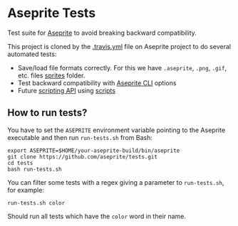 # Aseprite Tests

Test suite for [Aseprite](https://github.com/aseprite/aseprite)
to avoid breaking backward compatibility.

This project is cloned by the
[.travis.yml](https://github.com/aseprite/aseprite/blob/master/.travis.yml) file
on Aseprite project to do several automated tests:

* Save/load file formats correctly. For this we have `.aseprite`, `.png`,
  `.gif`, etc. files [sprites](https://github.com/aseprite/tests/tree/master/sprites)
  folder.
* Test backward compatibility with [Aseprite CLI](https://www.aseprite.org/docs/cli/) options
* Future [scripting API](https://github.com/aseprite/api) using [scripts](https://github.com/aseprite/tests/tree/master/scripts)

## How to run tests?

You have to set the `ASEPRITE` environment variable pointing to the
Aseprite executable and then run `run-tests.sh` from Bash:

    export ASEPRITE=$HOME/your-aseprite-build/bin/aseprite
    git clone https://github.com/aseprite/tests.git
    cd tests
    bash run-tests.sh

You can filter some tests with a regex giving a parameter to
`run-tests.sh`, for example:

    run-tests.sh color

Should run all tests which have the `color` word in their name.
